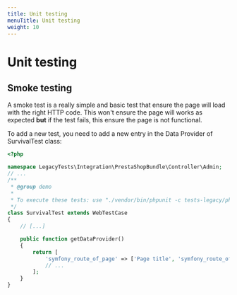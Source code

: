 ```yaml
---
title: Unit testing
menuTitle: Unit testing
weight: 10
---
```

# Unit testing

## Smoke testing

A smoke test is a really simple and basic test that ensure the page will load with 
the right HTTP code. This won't ensure the page will works as expected **but** if the test fails, this ensure the page is not functional.

To add a new test, you need to add a new entry in the Data Provider of SurvivalTest class:

```php
<?php

namespace LegacyTests\Integration\PrestaShopBundle\Controller\Admin;
// ...
/**
 * @group demo
 *
 * To execute these tests: use "./vendor/bin/phpunit -c tests-legacy/phpunit-admin.xml --filter=SurvivalTest" command.
 */
class SurvivalTest extends WebTestCase
{
    // [...]

    public function getDataProvider()
    {
        return [
            'symfony_route_of_page' => ['Page title', 'symfony_route_of_page'],
            // ...
        ];
    }
}
```
